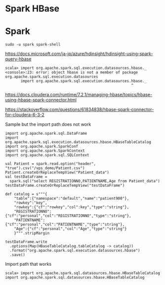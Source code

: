# Spark HBase 

# Spark

```
sudo -u spark spark-shell
```

https://docs.microsoft.com/ja-jp/azure/hdinsight/hdinsight-using-spark-query-hbase

```
scala> import org.apache.spark.sql.execution.datasources.hbase._
<console>:23: error: object hbase is not a member of package org.apache.spark.sql.execution.datasources
       import org.apache.spark.sql.execution.datasources.hbase._
                                                         ^
```

https://docs.cloudera.com/runtime/7.2.1/managing-hbase/topics/hbase-using-hbase-spark-connector.html

https://stackoverflow.com/questions/61834838/hbase-spark-connector-for-cloudera-6-3-2

Sample but the import path does not work
```
import org.apache.spark.sql.DataFrame
import org.apache.spark.sql.execution.datasources.hbase.HBaseTableCatalog
import org.apache.spark.SparkConf
import org.apache.spark.SparkContext
import org.apache.spark.sql.SQLContext

val Patient = spark.read.option("header", "true").csv("/vps_demo/Patient.csv")
Patient.createOrReplaceTempView("Patient_data")
val testDataFrame =
  spark.sql("select REGISTRATIONNO,PATIENTNAME,Age from Patient_data")
testDataFrame.createOrReplaceTempView("testDataFrame")

def catalog = s"""{
    "table":{"namespace":"default","name":"patient900"},
    "rowkey":"key",
    "rowkey":{"cf":"rowkey","col":key","type":"string"},
    "REGISTRATIONNO":{"cf":"personal","col":"REGISTRATIONNO","type":"string"},
    "PATIENTNAME":{"cf":"personal","col":"PATIENTNAME","type":"string"},
    "Age":{"cf":"personal","col":"Age","type":"string"}
    }""".stripMargin

testDataFrame.write
  .options(Map(HBaseTableCatalog.tableCatalog -> catalog))
  .format("org.apache.spark.sql.execution.datasources.hbase")
  .save()
```

Import path that works
```
scala> import org.apache.spark.sql.datasources.hbase.HBaseTableCatalog
import org.apache.spark.sql.datasources.hbase.HBaseTableCatalog
```
